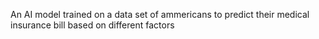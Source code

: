 An AI model trained on a data set of ammericans to predict their medical insurance bill based on different factors 
